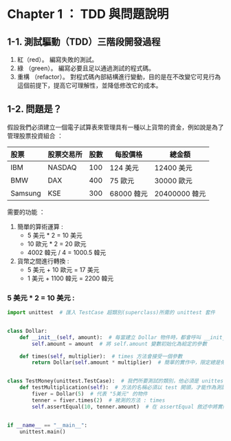 # Chapter 1 ： TDD 與問題說明



## 1-1. 測試驅動（TDD）三階段開發過程

1. 紅（red）。 編寫失敗的測試。
2. 綠 （green）。 編寫必要且足以通過測試的程式碼。
3. 重構 （refactor）。 對程式碼內部結構進行變動，目的是在不改變它可見行為這個前提下，提高它可理解性，並降低修改它的成本。



## 1-2. 問題是？

假設我們必須建立一個電子試算表來管理具有一種以上貨幣的資金，例如說是為了管理股票投資組合 ： 

| 股票    | 股票交易所 | 股數 | 每股價格   | 總金額        |
| :------ | ---------- | ---- | ---------- | ------------- |
| IBM     | NASDAQ     | 100  | 124 美元   | 12400 美元    |
| BMW     | DAX        | 400  | 75 歐元    | 30000 歐元    |
| Samsung | KSE        | 300  | 68000 韓元 | 20400000 韓元 |

需要的功能 ： 

1. 簡單的算術運算 :
   - 5 美元 * 2 = 10 美元
   - 10 歐元 * 2 = 20 歐元
   - 4002 韓元 / 4 = 1000.5 韓元
2. 貨幣之間進行轉換 : 
   - 5 美元 + 10 歐元 = 17 美元
   - 1 美元 + 1100 韓元 = 2200 韓元



### 5 美元 * 2 = 10 美元 : 

```python
import unittest  # 匯入 TestCase 超類別(superclass)所需的 unittest 套件


class Dollar:
    def __init__(self, amount):  # 每當建立 Dollar 物件時，都會呼叫 __init__ 函數
        self.amount = amount  # 將 self.amount 變數初始化為給定的參數

    def times(self, multiplier):  # times 方法會接受一個參數
        return Dollar(self.amount * multiplier)  # 簡單的實作中，限定總是傳回 10 美元


class TestMoney(unittest.TestCase):  # 我們所要測試的類別，他必須是 unittest.TestCase 類別的子類別(subclass)
    def testMultiplication(self):  # 方法的名稱必須以 test 開頭，才能作為測試的方法
        fiver = Dollar(5)  # 代表 "5美元" 的物件
        tenner = fiver.times(2)  # 被測的方法 : times
        self.assertEqual(10, tenner.amount)  # 在 assertEqual 敘述中將實際值與期望值進行比較


if __name__ == "__main__":
    unittest.main()
```



